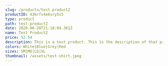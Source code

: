 ```yaml
---
slug: /products/test-product2
productID: 436rfs4e6sry5s5
type: product
path: test-product2
date: 2020-06-28T21:18:04.361Z
name: Test Product2
price: 52.54
description: This is a test product. This is the description of that product. Product 2
colors: White|Blue|Grey|Red
sizes: SM|MD|LG|XL
thumbnail: /assets/test-shirt.jpeg
---
```

